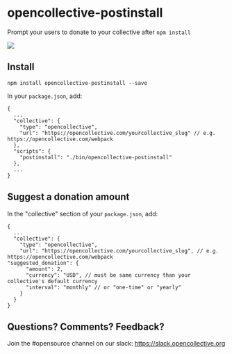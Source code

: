 # opencollective-postinstall
Prompt your users to donate to your collective after `npm install`

![](https://cl.ly/323M3x2Y1J3E/Screen%20Shot%202017-02-22%20at%202.03.58%20AM.png)

## Install

    npm install opencollective-postinstall --save

In your `package.json`, add:

    {
      ...
      "collective": {
        "type": "opencollective",
        "url": "https://opencollective.com/yourcollective_slug" // e.g. https://opencollective.com/webpack
      },
      "scripts": {
        "postinstall": "./bin/opencollective-postinstall"
      },
      ...
    }

## Suggest a donation amount

In the "collective" section of your `package.json`, add: 

    {
      ...
      "collective": {
        "type": "opencollective",
        "url": "https://opencollective.com/yourcollective_slug", // e.g. https://opencollective.com/webpack
	"suggested_donation": {
          "amount": 2,
          "currency": "USD", // must be same currency than your collective's default currency
          "interval": "monthly" // or "one-time" or "yearly"
        }
      }
    }

## Questions? Comments? Feedback?

Join the #opensource channel on our slack: https://slack.opencollective.org


